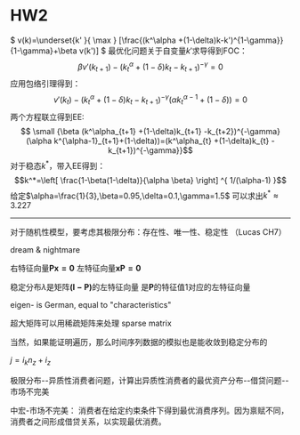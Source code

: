 # HW2
$ v(k)=\underset{k' }{ \max } [\frac{(k^\alpha +(1-\delta)k-k')^{1-\gamma}}{1-\gamma}+\beta v(k')]  $
最优化问题关于自变量$k'$求导得到FOC：$$ \beta v'(k_{t+1})-(k^\alpha_{t} +(1-\delta)k_{t} -k_{t+1})^{-\gamma}=0 $$
应用包络引理得到：$$ v'(k_{t})-(k^\alpha_{t} +(1-\delta)k_{t} -k_{t+1})^{-\gamma}(\alpha k^{\alpha-1}_{t}+(1-\delta))=0 $$
两个方程联立得到EE:$$ \small {\beta  (k^\alpha_{t+1} +(1-\delta)k_{t+1} -k_{t+2})^{-\gamma}(\alpha k^{\alpha-1}_{t+1}+(1-\delta))=(k^\alpha_{t} +(1-\delta)k_{t} -k_{t+1})^{-\gamma}}$$
对于稳态$k^*$，带入EE得到：$$k^*=\left[  \frac{1-\beta(1-\delta)}{\alpha \beta} \right] ^{ 1/(\alpha-1)  }$$
给定$\alpha=\frac{1}{3},\beta=0.95,\delta=0.1,\gamma=1.5$ 可以求出$k^* \approx 3.227$

---

对于随机性模型，要考虑其极限分布：存在性、唯一性、稳定性  （Lucas CH7）

dream & nightmare

右特征向量$\mathbf{Px=0}$ 
左特征向量$\mathbf{xP=0}$

稳定分布$\lambda$是矩阵$\mathbf{(I-P)}$的左特征向量  是$\mathbf{P}$的特征值1对应的左特征向量

eigen- is German, equal to "characteristics"

超大矩阵可以用稀疏矩阵来处理 sparse matrix

当然，如果能证明遍历，那么时间序列数据的模拟也是能收敛到稳定分布的

$j=i_{k}n_{z}+i_{z}$

极限分布--异质性消费者问题，计算出异质性消费者的最优资产分布--借贷问题--市场不完美

中宏-市场不完美：
消费者在给定约束条件下得到最优消费序列。因为禀赋不同，消费者之间形成借贷关系，以实现最优消费。

